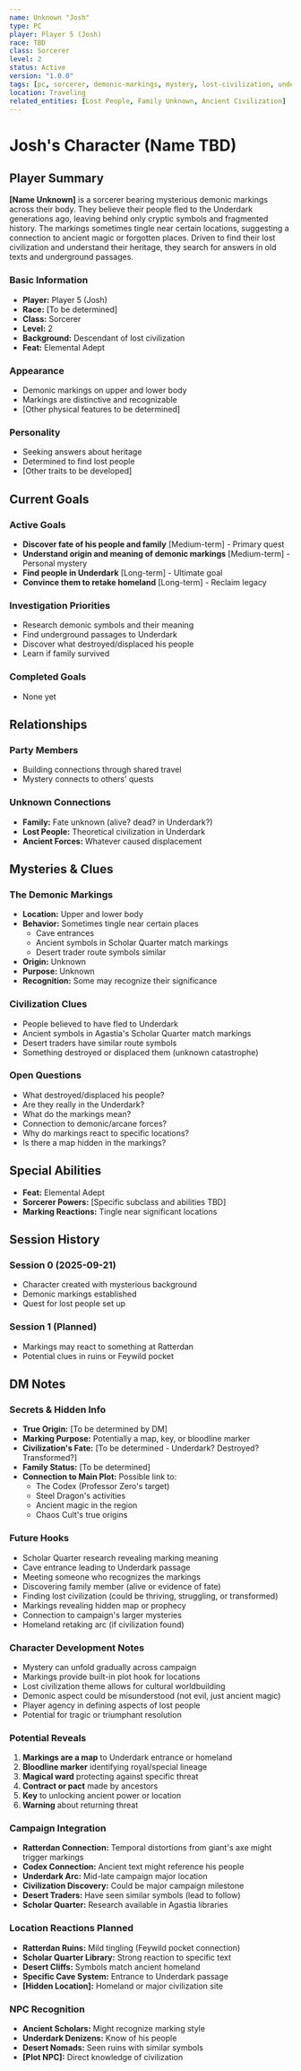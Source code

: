 ```yaml
---
name: Unknown "Josh"
type: PC
player: Player 5 (Josh)
race: TBD
class: Sorcerer
level: 2
status: Active
version: "1.0.0"
tags: [pc, sorcerer, demonic-markings, mystery, lost-civilization, underdark, session1]
location: Traveling
related_entities: [Lost People, Family Unknown, Ancient Civilization]
---
```


# Josh's Character (Name TBD)

## Player Summary

**[Name Unknown]** is a sorcerer bearing mysterious demonic markings across their body. They believe their people fled to the Underdark generations ago, leaving behind only cryptic symbols and fragmented history. The markings sometimes tingle near certain locations, suggesting a connection to ancient magic or forgotten places. Driven to find their lost civilization and understand their heritage, they search for answers in old texts and underground passages.

### Basic Information
- **Player:** Player 5 (Josh)
- **Race:** [To be determined]
- **Class:** Sorcerer
- **Level:** 2
- **Background:** Descendant of lost civilization
- **Feat:** Elemental Adept

### Appearance
- Demonic markings on upper and lower body
- Markings are distinctive and recognizable
- [Other physical features to be determined]

### Personality
- Seeking answers about heritage
- Determined to find lost people
- [Other traits to be developed]

## Current Goals

### Active Goals
- **Discover fate of his people and family** [Medium-term] - Primary quest
- **Understand origin and meaning of demonic markings** [Medium-term] - Personal mystery
- **Find people in Underdark** [Long-term] - Ultimate goal
- **Convince them to retake homeland** [Long-term] - Reclaim legacy

### Investigation Priorities
- Research demonic symbols and their meaning
- Find underground passages to Underdark
- Discover what destroyed/displaced his people
- Learn if family survived

### Completed Goals
- None yet

## Relationships

### Party Members
- Building connections through shared travel
- Mystery connects to others' quests

### Unknown Connections
- **Family:** Fate unknown (alive? dead? in Underdark?)
- **Lost People:** Theoretical civilization in Underdark
- **Ancient Forces:** Whatever caused displacement

## Mysteries & Clues

### The Demonic Markings
- **Location:** Upper and lower body
- **Behavior:** Sometimes tingle near certain places
  - Cave entrances
  - Ancient symbols in Scholar Quarter match markings
  - Desert trader route symbols similar
- **Origin:** Unknown
- **Purpose:** Unknown
- **Recognition:** Some may recognize their significance

### Civilization Clues
- People believed to have fled to Underdark
- Ancient symbols in Agastia's Scholar Quarter match markings
- Desert traders have similar route symbols
- Something destroyed or displaced them (unknown catastrophe)

### Open Questions
- What destroyed/displaced his people?
- Are they really in the Underdark?
- What do the markings mean?
- Connection to demonic/arcane forces?
- Why do markings react to specific locations?
- Is there a map hidden in the markings?

## Special Abilities
- **Feat:** Elemental Adept
- **Sorcerer Powers:** [Specific subclass and abilities TBD]
- **Marking Reactions:** Tingle near significant locations

## Session History

### Session 0 (2025-09-21)
- Character created with mysterious background
- Demonic markings established
- Quest for lost people set up

### Session 1 (Planned)
- Markings may react to something at Ratterdan
- Potential clues in ruins or Feywild pocket

## DM Notes

### Secrets & Hidden Info
- **True Origin:** [To be determined by DM]
- **Marking Purpose:** Potentially a map, key, or bloodline marker
- **Civilization's Fate:** [To be determined - Underdark? Destroyed? Transformed?]
- **Family Status:** [To be determined]
- **Connection to Main Plot:** Possible link to:
  - The Codex (Professor Zero's target)
  - Steel Dragon's activities
  - Ancient magic in the region
  - Chaos Cult's true origins

### Future Hooks
- Scholar Quarter research revealing marking meaning
- Cave entrance leading to Underdark passage
- Meeting someone who recognizes the markings
- Discovering family member (alive or evidence of fate)
- Finding lost civilization (could be thriving, struggling, or transformed)
- Markings revealing hidden map or prophecy
- Connection to campaign's larger mysteries
- Homeland retaking arc (if civilization found)

### Character Development Notes
- Mystery can unfold gradually across campaign
- Markings provide built-in plot hook for locations
- Lost civilization theme allows for cultural worldbuilding
- Demonic aspect could be misunderstood (not evil, just ancient magic)
- Player agency in defining aspects of lost people
- Potential for tragic or triumphant resolution

### Potential Reveals
1. **Markings are a map** to Underdark entrance or homeland
2. **Bloodline marker** identifying royal/special lineage
3. **Magical ward** protecting against specific threat
4. **Contract or pact** made by ancestors
5. **Key** to unlocking ancient power or location
6. **Warning** about returning threat

### Campaign Integration
- **Ratterdan Connection:** Temporal distortions from giant's axe might trigger markings
- **Codex Connection:** Ancient text might reference his people
- **Underdark Arc:** Mid-late campaign major location
- **Civilization Discovery:** Could be major campaign milestone
- **Desert Traders:** Have seen similar symbols (lead to follow)
- **Scholar Quarter:** Research available in Agastia libraries

### Location Reactions Planned
- **Ratterdan Ruins:** Mild tingling (Feywild pocket connection)
- **Scholar Quarter Library:** Strong reaction to specific text
- **Desert Cliffs:** Symbols match ancient homeland
- **Specific Cave System:** Entrance to Underdark passage
- **[Hidden Location]:** Homeland or major civilization site

### NPC Recognition
- **Ancient Scholars:** Might recognize marking style
- **Underdark Denizens:** Know of his people
- **Desert Nomads:** Seen ruins with similar symbols
- **[Plot NPC]:** Direct knowledge of civilization
